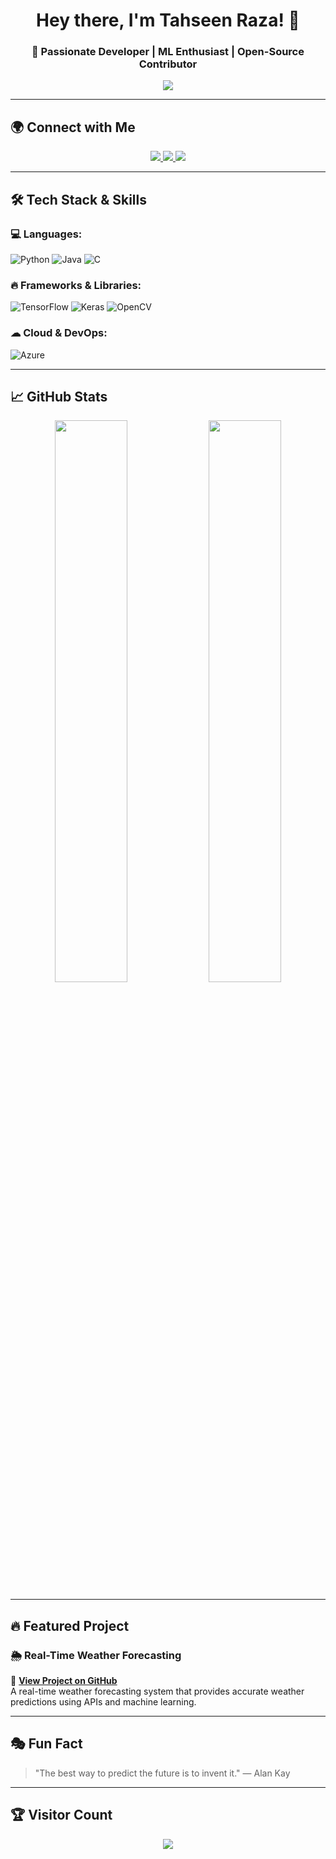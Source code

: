 <!-- Hi there, welcome to my profile! -->
<h1 align="center">Hey there, I'm Tahseen Raza! 👋</h1>
<h3 align="center">🚀 Passionate Developer | ML Enthusiast | Open-Source Contributor</h3>

<p align="center">
  <img src="https://readme-typing-svg.demolab.com?font=Fira+Code&weight=500&size=22&pause=1000&color=38C2FF&center=true&vCenter=true&width=600&lines=Welcome+to+my+GitHub+profile!;Passionate+about+Tech+%F0%9F%94%A5;Machine+Learning+%7C+Python+%7C+Data+Science;Always+learning+something+new!">
</p>

---

## 🌍 Connect with Me
<p align="center">
  <a href="https://www.linkedin.com/in/tahseen-raza-11a276218/">
    <img src="https://img.shields.io/badge/LinkedIn-blue?style=for-the-badge&logo=linkedin" />
  </a>
  <a href="mailto:tahseenraza1843@gmail.com">
    <img src="https://img.shields.io/badge/Gmail-D14836?style=for-the-badge&logo=gmail&logoColor=white" />
  </a>
  <a href="https://leetcode.com/u/Tahseen_raza/">
    <img src="https://img.shields.io/badge/LeetCode-orange?style=for-the-badge&logo=leetcode&logoColor=white" />
  </a>
</p>

---

## 🛠 Tech Stack & Skills
### 💻 Languages:
![Python](https://img.shields.io/badge/Python-3776AB?style=for-the-badge&logo=python&logoColor=white)
![Java](https://img.shields.io/badge/Java-ED8B00?style=for-the-badge&logo=java&logoColor=white)
![C](https://img.shields.io/badge/C-00599C?style=for-the-badge&logo=c&logoColor=white)

### 🔥 Frameworks & Libraries:
![TensorFlow](https://img.shields.io/badge/TensorFlow-FF6F00?style=for-the-badge&logo=tensorflow&logoColor=white)
![Keras](https://img.shields.io/badge/Keras-D00000?style=for-the-badge&logo=keras&logoColor=white)
![OpenCV](https://img.shields.io/badge/OpenCV-5C3EE8?style=for-the-badge&logo=opencv&logoColor=white)

### ☁ Cloud & DevOps:
![Azure](https://img.shields.io/badge/Microsoft%20Azure-0078D4?style=for-the-badge&logo=microsoft-azure&logoColor=white)

---

## 📈 GitHub Stats  
<p align="center">
  <img src="https://github-readme-stats.vercel.app/api?username=Tahseenraza11&show_icons=true&theme=radical" width="48%" />
  <img src="https://github-readme-streak-stats.herokuapp.com/?user=Tahseenraza11&theme=radical" width="48%" />
</p>

---

## 🔥 Featured Project
### 🌦️ Real-Time Weather Forecasting  
📌 **[View Project on GitHub](https://github.com/TahseenRaza11/Real-Time-Weather-Forecasting)**  
A real-time weather forecasting system that provides accurate weather predictions using APIs and machine learning.

---

## 🎭 Fun Fact  
> "The best way to predict the future is to invent it." — Alan Kay

---

## 🏆 Visitor Count
<p align="center">
  <img src="https://komarev.com/ghpvc/?username=Tahseenraza11&label=Visitors&color=0e75b6&style=flat" />
</p>
